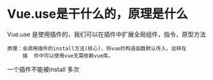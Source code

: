 

#  Vue.use是干什么的，原理是什么

   Vue.use 是使用插件的，我们可以在插件中扩展全局组件，指令，原型方法
   
    原理：会调用插件的install方法(核心)，将vue的构造函数默认传入，这样在
         插  件中可以使用vue无需依赖vue库。
    
      
 一个插件不能被install 多次 